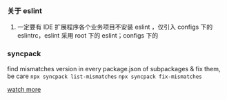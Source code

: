### 关于 eslint

1. 一定要有 IDE 扩展程序各个业务项目不安装 eslint ，仅引入 configs 下的 eslintrc，eslint 采用 root 下的 eslint；configs 下的

### syncpack

find mismatches version in every package.json of subpackages & fix them, be care `npx syncpack list-mismatches` `npx syncpack fix-mismatches`

[watch more](https://jamiemason.github.io/syncpack/fix-mismatches)
